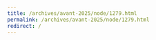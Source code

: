 ```yaml
---
title: /archives/avant-2025/node/1279.html
permalink: /archives/avant-2025/node/1279.html
redirect: /
---
```

